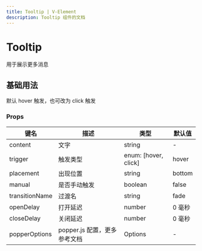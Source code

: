 ```yaml
---
title: Tooltip | V-Element
description: Tooltip 组件的文档
---
```


# Tooltip

用于展示更多消息

## 基础用法

默认 hover 触发，也可改为 click 触发

<preview path="../demo/Tooltip/Basic.vue" title="基础用法" description="Tooltip 组件的基础用法"></preview>

### Props

| 键名           | 描述                         | 类型                 | 默认值 |
| -------------- | ---------------------------- | -------------------- | ------ |
| content        | 文字                         | string               | -      |
| trigger        | 触发类型                     | enum: [hover, click] | hover  |
| placement      | 出现位置                     | string               | bottom |
| manual         | 是否手动触发                 | boolean              | false  |
| transitionName | 过渡名                       | string              | fade  |
| openDelay      | 打开延迟                     | number               | 0 毫秒 |
| closeDelay     | 关闭延迟                     | number               | 0 毫秒 |
| popperOptions  | popper.js 配置，更多参考文档 | Options              | -      |

<style>
.vitepress-demo-preview__element-plus__container {
  overflow: visible;
}
</style>